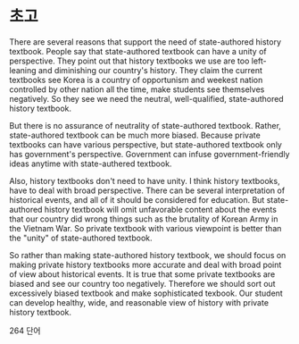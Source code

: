초고
===

There are several reasons that support the need of state-authored history textbook. People say that state-authored textbook can have a unity of perspective. They point out that history textbooks we use are too left-leaning and diminishing our country's history. They claim the current textbooks see Korea is a country of opportunism and weekest nation controlled by other nation all the time, make students see themselves negatively. So they see we need the neutral, well-qualified, state-authored history textbook.

But there is no assurance of neutrality of state-authored textbook. Rather, state-authored textbook can be much more biased. Because private textbooks can have various perspective, but state-authored textbook only has government's perspective. Government can infuse government-friendly ideas anytime with state-authered textbook.

Also, history textbooks don't need to have unity. I think history textbooks, have to deal with broad perspective. There can be several interpretation of historical events, and all of it should be considered for education. But state-authored history textbook will omit unfavorable content about the events that our country did wrong things such as the brutality of Korean Army in the Vietnam War. So private textbook with various viewpoint is better than the "unity" of state-authored textbook.

So rather than making state-authored history textbook, we should focus on making private history textbooks more accurate and deal with broad point of view about historical events. It is true that some private textbooks are biased and see our country too negatively. Therefore we should sort out excessively biased textbook and make sophisticated texbook. Our student can develop healthy, wide, and reasonable view of history with private history textbook.

264 단어